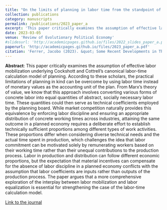 ```yaml
---
title: "On the limits of planning in labor time from the standpoint of the theory of value"
collection: publications
category: manuscripts
permalink: /publications/2023_paper_a
excerpt: 'This paper critically examines the assumption of effective labor mobilization underlying Cockshott and Cottrell’s canonical labor-time calculation model of planning.'
date: 2023-03-05
venue: 'Review of Evolutionary Political Economy'
#slidesurl: 'http://academicpages.github.io/files/2022_slides_paper_a.pdf'
paperurl: 'http://academicpages.github.io/files/2023_paper_a.pdf'
citation: 'Ferrer, Jacobo (2023). &quot; Some Recent Developments in The Explanation of The Empirical Relationship Between Prices and Distribution &quot; <i>Review of Evolutionary Political Economy</i>. vol. 4, 515-535'
---
```

**Abstract**: This paper critically examines the assumption of effective labor mobilization underlying Cockshott and Cottrell’s canonical labor-time calculation model of planning. According to these scholars, the practical limitations of planning in kind can be overcome by using labor time instead of monetary values as the accounting unit of the plan. From Marx’s theory of value, we know that this approach involves converting various forms of concrete labor into equal quantities of abstract, socially necessary labor time. These quantities could then serve as technical coefficients employed by the planning board. While market competition naturally provides this equivalence by enforcing labor discipline and ensuring an appropriate distribution of concrete working times across industries, attaining the same outcome in a planned economy requires a deliberate effort to establish technically sufficient proportions among different types of work activities. These proportions differ when considering diverse technical needs and the actual time spent in production, which challenges the idea that labor commitment can be motivated solely by remunerating workers based on their working time rather than their unequal contributions to the production process. Labor in production and distribution can follow different economic proportions, but the expectation that material incentives can compensate for the absence of labor discipline in a planned economy conflicts with the assumption that labor coefficients are inputs rather than outputs of the production process. The paper argues that a more comprehensive exploration of the interplay between labor mobilization and labor equalization is essential for strengthening the case of the labor-time calculation model.

[Link to the journal](https://link.springer.com/article/10.1007/s43253-023-00108-8)
